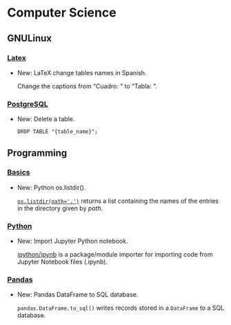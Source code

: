 # Computer Science

## GNULinux

### [Latex](latex.md)

* New: LaTeX change tables names in Spanish.

    Change the captions from “Cuadro: ” to “Tabla: ”.


### [PostgreSQL](postgresql.md)

* New: Delete a table.

    ```psql
    DROP TABLE "{table_name}";
    ```


## Programming

### [Basics](python_basics.md)

* New: Python os.listdir().

    [`os.listdir(path='.')`](https://docs.python.org/3/library/os.html#os.listdir)
    returns a list containing the names of the entries in
    the directory given by *path*.


### [Python](jupyter.md)

* New: Import Jupyter Python notebook.

    [ipython/ipynb](https://github.com/ipython/ipynb) is a package/module importer
    for importing code from Jupyter Notebook files (.ipynb).


### [Pandas](pandas.md)

* New: Pandas DataFrame to SQL database.

    `pandas.DataFrame.to_sql()` writes records stored in a `DataFrame` to a SQL
    database.
